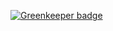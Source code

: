 
[![Greenkeeper badge](https://badges.greenkeeper.io/danielres/teamvision.co.svg)](https://greenkeeper.io/)
